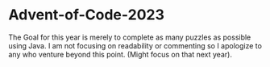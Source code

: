 # Advent-of-Code-2023


The Goal for this year is merely to complete as many puzzles as possible using Java. 
I am not focusing on readability or commenting so I apologize to any who venture beyond this point. (Might focus on that next year).
